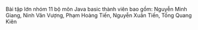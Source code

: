Bài tập lớn nhóm 11 bộ môn Java basic
thành viên bao gồm: Nguyễn Minh Giang, Ninh Văn Vượng, Phạm Hoàng Tiến, Nguyễn Xuân Tiến, Tống Quang Kiên
